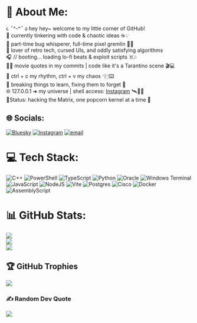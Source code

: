 # 💫 About Me:

૮ ˶^-^˶ ა hey hey~ welcome to my little corner of GitHub!<br>
🧠 currently tinkering with code & chaotic ideas ☕💡<br>
🎨 part-time bug whisperer, full-time pixel gremlin 🐛✨<br>
💾 lover of retro tech, cursed UIs, and oddly satisfying algorithms<br>
🎧 // booting... loading lo-fi beats & exploit scripts ☠️🎶<br>
🕵️‍♀️ movie quotes in my commits | code like it's a Tarantino scene 🎬💻<br>
🎹 ctrl + c my rhythm, ctrl + v my chaos 𓂀⌨️<br>
👾 breaking things to learn, fixing them to forget 🧩<br>
🌐 127.0.0.1 ➜ my universe | shell access: <a href="https://www.instagram.com/noor_still_here/?hl=en" target="_blank">Instagram</a> 🛰️🦔💕<br>
🚦Status: hacking the Matrix, one popcorn kernel at a time 🍿<br>

## 🌐 Socials:
[![Bluesky](https://img.shields.io/badge/bluesky-0285FF?style=for-the-badge&logo=bluesky&logoColor=%23FFFFFF)](https://bsky.app/profile/MahnoorOmer) [![Instagram](https://img.shields.io/badge/Instagram-%23E4405F.svg?logo=Instagram&logoColor=white)](https://instagram.com/https://www.instagram.com/noor_still_here/?hl=en) [![email](https://img.shields.io/badge/Email-D14836?logo=gmail&logoColor=white)](mailto:aliciaalarcon777@gmail.com) 

# 💻 Tech Stack:
![C++](https://img.shields.io/badge/c++-%2300599C.svg?style=for-the-badge&logo=c%2B%2B&logoColor=white) ![PowerShell](https://img.shields.io/badge/PowerShell-%235391FE.svg?style=for-the-badge&logo=powershell&logoColor=white) ![TypeScript](https://img.shields.io/badge/typescript-%23007ACC.svg?style=for-the-badge&logo=typescript&logoColor=white) ![Python](https://img.shields.io/badge/python-3670A0?style=for-the-badge&logo=python&logoColor=ffdd54) ![Oracle](https://img.shields.io/badge/Oracle-F80000?style=for-the-badge&logo=oracle&logoColor=white) ![Windows Terminal](https://img.shields.io/badge/Windows%20Terminal-%234D4D4D.svg?style=for-the-badge&logo=windows-terminal&logoColor=white) ![JavaScript](https://img.shields.io/badge/javascript-%23323330.svg?style=for-the-badge&logo=javascript&logoColor=%23F7DF1E) ![NodeJS](https://img.shields.io/badge/node.js-6DA55F?style=for-the-badge&logo=node.js&logoColor=white) ![Vite](https://img.shields.io/badge/vite-%23646CFF.svg?style=for-the-badge&logo=vite&logoColor=white) ![Postgres](https://img.shields.io/badge/postgres-%23316192.svg?style=for-the-badge&logo=postgresql&logoColor=white) ![Cisco](https://img.shields.io/badge/cisco-%23049fd9.svg?style=for-the-badge&logo=cisco&logoColor=black) ![Docker](https://img.shields.io/badge/docker-%230db7ed.svg?style=for-the-badge&logo=docker&logoColor=white) ![AssemblyScript](https://img.shields.io/badge/assembly%20script-%23000000.svg?style=for-the-badge&logo=assemblyscript&logoColor=white)

# 📊 GitHub Stats:
![](https://github-readme-stats.vercel.app/api?username=MahnoorOmer&theme=radical&hide_border=false&include_all_commits=false&count_private=false)<br/>
![](https://nirzak-streak-stats.vercel.app/?user=MahnoorOmer&theme=radical&hide_border=false)<br/>
![](https://github-readme-stats.vercel.app/api/top-langs/?username=MahnoorOmer&theme=radical&hide_border=false&include_all_commits=false&count_private=false&layout=compact)

## 🏆 GitHub Trophies
![](https://github-profile-trophy.vercel.app/?username=MahnoorOmer&theme=radical&no-frame=false&no-bg=true&margin-w=4)

### ✍️ Random Dev Quote
![](https://quotes-github-readme.vercel.app/api?type=horizontal&theme=radical)

<!-- Proudly created with GPRM ( https://gprm.itsvg.in ) -->
